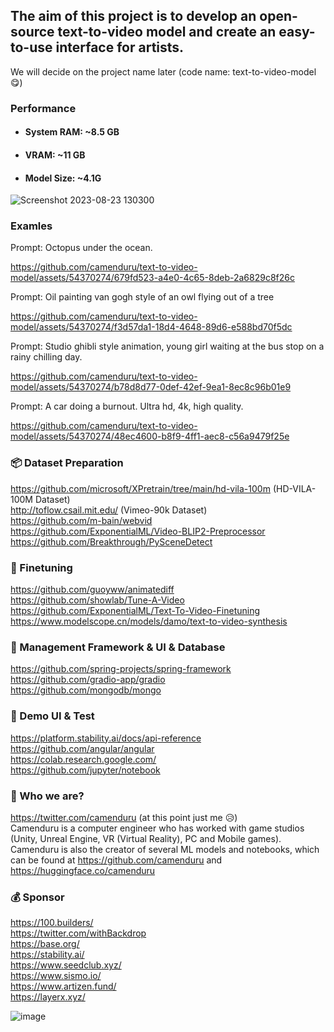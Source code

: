 ## The aim of this project is to develop an open-source text-to-video model and create an easy-to-use interface for artists.
We will decide on the project name later (code name: text-to-video-model 😋)

### Performance
- #### System RAM: ~8.5 GB
- #### VRAM: ~11 GB
- #### Model Size: ~4.1G
![Screenshot 2023-08-23 130300](https://github.com/camenduru/text-to-video-model/assets/54370274/20efb1d4-1b13-4e77-b64f-109704b43d23)

### Examles
Prompt: Octopus under the ocean.

https://github.com/camenduru/text-to-video-model/assets/54370274/679fd523-a4e0-4c65-8deb-2a6829c8f26c

Prompt: Oil painting van gogh style of an owl flying out of a tree

https://github.com/camenduru/text-to-video-model/assets/54370274/f3d57da1-18d4-4648-89d6-e588bd70f5dc

Prompt: Studio ghibli style animation, young girl waiting at the bus stop on a rainy chilling day.

https://github.com/camenduru/text-to-video-model/assets/54370274/b78d8d77-0def-42ef-9ea1-8ec8c96b01e9

Prompt: A car doing a burnout. Ultra hd, 4k, high quality.

https://github.com/camenduru/text-to-video-model/assets/54370274/48ec4600-b8f9-4ff1-aec8-c56a9479f25e

### 📦 Dataset Preparation
https://github.com/microsoft/XPretrain/tree/main/hd-vila-100m (HD-VILA-100M Dataset) <br />
http://toflow.csail.mit.edu/ (Vimeo-90k Dataset) <br /> 
https://github.com/m-bain/webvid <br />
https://github.com/ExponentialML/Video-BLIP2-Preprocessor <br />
https://github.com/Breakthrough/PySceneDetect <br />

### 🍱 Finetuning
https://github.com/guoyww/animatediff <br />
https://github.com/showlab/Tune-A-Video <br />
https://github.com/ExponentialML/Text-To-Video-Finetuning <br />
https://www.modelscope.cn/models/damo/text-to-video-synthesis <br />

### 📅 Management Framework & UI & Database
https://github.com/spring-projects/spring-framework <br />
https://github.com/gradio-app/gradio <br /> 
https://github.com/mongodb/mongo <br />

### 🎴 Demo UI & Test
https://platform.stability.ai/docs/api-reference <br />
https://github.com/angular/angular <br />
https://colab.research.google.com/ <br />
https://github.com/jupyter/notebook <br />

### 🎎 Who we are?
https://twitter.com/camenduru (at this point just me 😥)  <br />
Camenduru is a computer engineer who has worked with game studios (Unity, Unreal Engine, VR (Virtual Reality), PC and Mobile games).  <br />
Camenduru is also the creator of several ML models and notebooks, which can be found at https://github.com/camenduru and https://huggingface.co/camenduru  <br />

### 💰 Sponsor
https://100.builders/ <br />
https://twitter.com/withBackdrop <br />
https://base.org/ <br />
https://stability.ai/ <br />
https://www.seedclub.xyz/ <br />
https://www.sismo.io/ <br />
https://www.artizen.fund/ <br />
https://layerx.xyz/ <br />

![image](https://github.com/camenduru/text-to-video-model/assets/54370274/32668c38-305f-4697-9c4b-17f9826fc25c)
